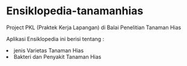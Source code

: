 # Ensiklopedia-tanamanhias
Project PKL (Praktek Kerja Lapangan) di Balai Penelitian Tanaman Hias

Aplikasi Ensiklopedia ini berisi tentang :
<li>jenis Varietas Tanaman Hias</li>
<li>Bakteri dan Penyakit Tanaman Hias</li>
